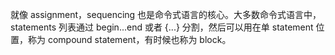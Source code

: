 就像 assignment，sequencing 也是命令式语言的核心。大多数命令式语言中，statements 列表通过 begin...end 或者 {...} 分割，然后可以用在单 statement 位置，称为 compound statement，有时候也称为 block。

